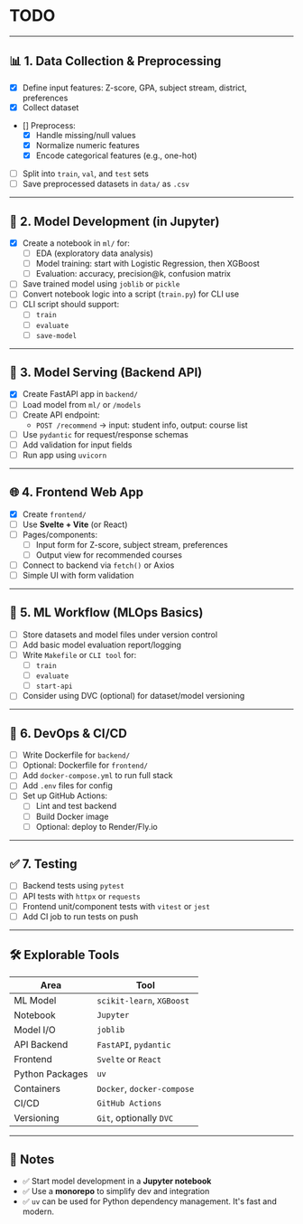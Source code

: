 # TODO

---

## 📊 1. Data Collection & Preprocessing

- [x] Define input features: Z-score, GPA, subject stream, district, preferences
- [x] Collect dataset
- [] Preprocess:
  - [x] Handle missing/null values
  - [x] Normalize numeric features
  - [x] Encode categorical features (e.g., one-hot)
- [ ] Split into `train`, `val`, and `test` sets
- [ ] Save preprocessed datasets in `data/` as `.csv`

---

## 🤖 2. Model Development (in Jupyter)

- [x] Create a notebook in `ml/` for:
  - [ ] EDA (exploratory data analysis)
  - [ ] Model training: start with Logistic Regression, then XGBoost
  - [ ] Evaluation: accuracy, precision@k, confusion matrix
- [ ] Save trained model using `joblib` or `pickle`
- [ ] Convert notebook logic into a script (`train.py`) for CLI use
- [ ] CLI script should support:
  - [ ] `train`
  - [ ] `evaluate`
  - [ ] `save-model`

---

## 🧠 3. Model Serving (Backend API)

- [x] Create FastAPI app in `backend/`
- [ ] Load model from `ml/` or `/models`
- [ ] Create API endpoint:
  - `POST /recommend` → input: student info, output: course list
- [ ] Use `pydantic` for request/response schemas
- [ ] Add validation for input fields
- [ ] Run app using `uvicorn`

---

## 🌐 4. Frontend Web App

- [x] Create `frontend/`
- [ ] Use **Svelte + Vite** (or React)
- [ ] Pages/components:
  - [ ] Input form for Z-score, subject stream, preferences
  - [ ] Output view for recommended courses
- [ ] Connect to backend via `fetch()` or Axios
- [ ] Simple UI with form validation

---

## 🔁 5. ML Workflow (MLOps Basics)

- [ ] Store datasets and model files under version control
- [ ] Add basic model evaluation report/logging
- [ ] Write `Makefile` or `CLI tool` for:
  - [ ] `train`
  - [ ] `evaluate`
  - [ ] `start-api`
- [ ] Consider using DVC (optional) for dataset/model versioning

---

## 🐳 6. DevOps & CI/CD

- [ ] Write Dockerfile for `backend/`
- [ ] Optional: Dockerfile for `frontend/`
- [ ] Add `docker-compose.yml` to run full stack
- [ ] Add `.env` files for config
- [ ] Set up GitHub Actions:
  - [ ] Lint and test backend
  - [ ] Build Docker image
  - [ ] Optional: deploy to Render/Fly.io

---

## ✅ 7. Testing

- [ ] Backend tests using `pytest`
- [ ] API tests with `httpx` or `requests`
- [ ] Frontend unit/component tests with `vitest` or `jest`
- [ ] Add CI job to run tests on push

---

## 🛠️ Explorable Tools

| Area           | Tool                      |
|----------------|---------------------------|
| ML Model       | `scikit-learn`, `XGBoost` |
| Notebook       | `Jupyter`                 |
| Model I/O      | `joblib`                  |
| API Backend    | `FastAPI`, `pydantic`     |
| Frontend       | `Svelte` or `React`       |
| Python Packages| `uv`                      |
| Containers     | `Docker`, `docker-compose`|
| CI/CD          | `GitHub Actions`          |
| Versioning     | `Git`, optionally `DVC`   |

---

## 🧾 Notes

- ✅ Start model development in a **Jupyter notebook**
- ✅ Use a **monorepo** to simplify dev and integration
- ✅ `uv`  can be used for Python dependency management. It's fast and modern.
